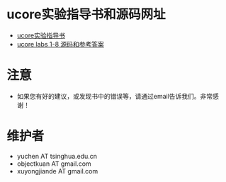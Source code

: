 # ucore实验指导书和源码网址

- [ucore实验指导书](http://objectkuan.gitbooks.io/ucore-docs/)
- [ucore labs 1-8 源码和参考答案 ](https://github.com/chyyuu/ucore_lab)

# 注意
- 如果您有好的建议，或发现书中的错误等，请通过email告诉我们。非常感谢！

# 维护者
- yuchen AT tsinghua.edu.cn
- objectkuan AT gmail.com
- xuyongjiande AT gmail.com
